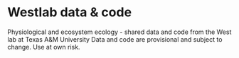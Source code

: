 # Westlab data & code
Physiological and ecosystem ecology - shared data and code from the West lab at Texas A&amp;M University
Data and code are provisional and subject to change. Use at own risk.
